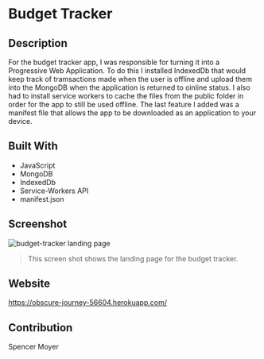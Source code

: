 # Budget Tracker

## Description
For the budget tracker app, I was responsible for turning it into a Progressive Web Application. To do this I installed IndexedDb that would keep track of tramsactions made when the user is offline and upload them into the MongoDB when the application is returned to oinline status. I also had to install service workers to cache the files from the public folder in order for the app to still be used offline. The last feature I added was a manifest file that allows the app to be downloaded as an application to your device.

## Built With
- JavaScript
- MongoDB
- IndexedDb
- Service-Workers API
- manifest.json

## Screenshot
![budget-tracker landing page]()
> This screen shot shows the landing page for the budget tracker.

## Website
https://obscure-journey-56604.herokuapp.com/

## Contribution
Spencer Moyer
